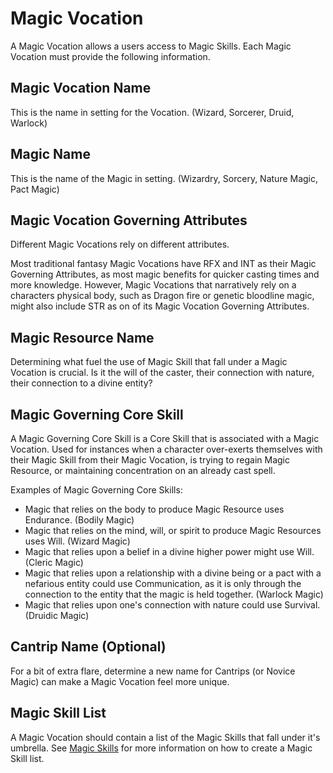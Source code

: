# Magic Vocation

A Magic Vocation allows a users access to Magic Skills. Each Magic Vocation must provide the following information.

## Magic Vocation Name

This is the name in setting for the Vocation. (Wizard, Sorcerer, Druid, Warlock)

## Magic Name

This is the name of the Magic in setting. (Wizardry, Sorcery, Nature Magic, Pact Magic)

## Magic Vocation Governing Attributes

Different Magic Vocations rely on different attributes.

Most traditional fantasy Magic Vocations have RFX and INT as their Magic Governing Attributes, as most magic benefits for quicker casting times and more knowledge. However, Magic Vocations that narratively rely on a characters physical body, such as Dragon fire or genetic bloodline magic, might also include STR as on of its Magic Vocation Governing Attributes.

## Magic Resource Name

Determining what fuel the use of Magic Skill that fall under a Magic Vocation is crucial. Is it the will of the caster, their connection with nature, their connection to a divine entity?

## Magic Governing Core Skill

A Magic Governing Core Skill is a Core Skill that is associated with a Magic Vocation. Used for instances when a character over-exerts themselves with their Magic Skill from their Magic Vocation, is trying to regain Magic Resource, or maintaining concentration on an already cast spell.

Examples of Magic Governing Core Skills:

* Magic that relies on the body to produce Magic Resource uses Endurance. (Bodily Magic)
* Magic that relies on the mind, will, or spirit to produce Magic Resources uses Will. (Wizard Magic)
* Magic that relies upon a belief in a divine higher power might use Will. (Cleric Magic)
* Magic that relies upon a relationship with a divine being or a pact with a nefarious entity could use Communication, as it is only through the connection to the entity that the magic is held together. (Warlock Magic)
* Magic that relies upon one's connection with nature could use Survival. (Druidic Magic)

## Cantrip Name (Optional)

For a bit of extra flare, determine a new name for Cantrips (or Novice Magic) can make a Magic Vocation feel more unique.

## Magic Skill List

A Magic Vocation should contain a list of the Magic Skills that fall under it's umbrella. See [Magic Skills](./MagicSkills.md) for more information on how to create a Magic Skill list.
